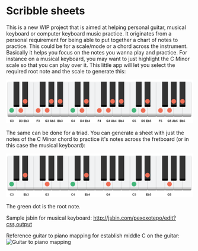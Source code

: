 # Scribble sheets

This is a new WIP project that is aimed at helping personal guitar, musical keyboard or computer keyboard music practice. It originates from a personal requirement for being able to put together a chart of notes to practice. This could be for a scale/mode or a chord across the instrument. Basically it helps you focus on the notes you wanna play and practice. For instance on a musical keyboard, you may want to just highlight the C Minor scale so that you can play over it. This little app will let you select the required root note and the scale to generate this:

![cminor-scale.png](./cminor-scale.png) 

The same can be done for a triad. You can generate a sheet with just the notes of the C Minor chord to practice it's notes across the fretboard (or in this case the musical keyboard):

![c-minor-chord.png](./c-minor-chord.png)

The green dot is the root note. 

Sample jsbin for musical keyboard: http://jsbin.com/pexoxotepo/edit?css,output

Reference guitar to piano mapping for establish middle C on the guitar:
![Guitar to piano mapping](https://www.guitartricks.com/forum/userImages/u/2827474/88-key-mapping-base_95483c92.jpg)
